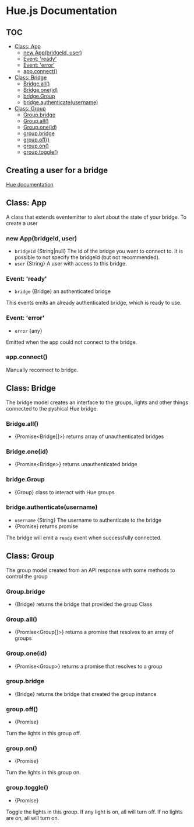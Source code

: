 # Hue.js Documentation

## TOC
- [Class: App](#class-app)
  - [new App(bridgeId, user)](#new-appbridgeid-user)
  - [Event: 'ready'](#event-ready)
  - [Event: 'error'](#event-error)
  - [app.connect()](#appconnect)
- [Class: Bridge](#class-bridge)
  - [Bridge.all()](#bridgeall)
  - [Bridge.one(id)](#bridgeoneid)
  - [bridge.Group](#bridgegroup)
  - [bridge.authenticate(username)](#bridgeauthenticateusername)
- [Class: Group](#class-group)
  - [Group.bridge](#groupbridge)
  - [Group.all()](#groupall)
  - [Group.one(id)](#grouponeid)
  - [group.bridge](#groupbridge-1)
  - [group.off()](#groupoff)
  - [group.on()](#groupon)
  - [group.toggle()](#grouptoggle)

## Creating a user for a bridge
[Hue documentation](https://developers.meethue.com/develop/get-started-2/)

## Class: App

A class that extends eventemitter to alert about the state of your bridge. To create a user

### new App(bridgeId, user)
- `bridgeId` {String|null} The id of the bridge you want to connect to. It is possible to not specify the bridgeId (but not recommended).
- `user` {String} A user with access to this bridge.

### Event: 'ready'
 - `bridge` {Bridge} an authenticated bridge

This events emits an already authenticated bridge, which is ready to use.


### Event: 'error'
- `error` {any}

Emitted when the app could not connect to the bridge.

### app.connect()
Manually reconnect to bridge.

## Class: Bridge
The bridge model creates an interface to the groups, lights and other things connected to the pyshical Hue bridge.

### Bridge.all()
- {Promise\<Bridge[]\>} returns array of unauthenticated bridges

### Bridge.one(id)
- {Promise\<Bridge\>} returns unauthenticated bridge

### bridge.Group
-  {Group} class to interact with Hue groups

### bridge.authenticate(username)
- `username` {String} The username to authenticate to the bridge
- {Promise} returns promise

The bridge will emit a `ready` event when successfully connected.


## Class: Group
The group model created from an API response with some methods to control the group

### Group.bridge
- {Bridge} returns the bridge that provided the group Class

### Group.all()
- {Promise\<Group[]\>} returns a promise that resolves to an array of groups

### Group.one(id)
 - {Promise\<Group\>} returns a promise that resolves to a group

### group.bridge
- {Bridge} returns the bridge that created the group instance

### group.off()
- {Promise}

Turn the lights in this group off.

### group.on()
- {Promise}

Turn the lights in this group on.

### group.toggle()
- {Promise}

Toggle the lights in this group.
If any light is on, all will turn off.
If no lights are on, all will turn on.
